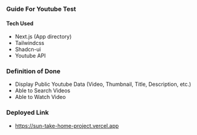 ### Guide For Youtube Test

#### Tech Used

- Next.js (App directory)
- Tailwindcss
- Shadcn-ui
- Youtube API


### Definition of Done
- Display Public Youtube Data (Video, Thumbnail, Title, Description, etc.)
- Able to Search Videos
- Able to Watch Video


### Deployed Link
- https://sun-take-home-project.vercel.app

